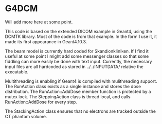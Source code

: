 # G4DCM
Will add more here at some point. 

This code is based on the extended DICOM example in Geant4, using the DCMTK library. Most of the code is from that example. In the form I use it, it made its first appearance in Geant4.10.3.

The beam model is currently hard coded for Skandionkliniken. If I find it useful at some point I might add some messenger classes
so that some fiddling can more easily be done with text input. Currently, the necessary input files are all hardcoded as stored in ../../INPUTDATA/ relative the executable.

Multithreading is enabling if Geant4 is compiled with mulithreading support. The RunAction class exists as a single instance and 
stores the dose distribution. The RunAction::AddDose member function is protected by a mutex lock. The SteppingAction class is thread local,
and calls RunAction::AddDose for every step.

The StackingAction class ensures that no electrons are tracked outside the CT phantom volume.


